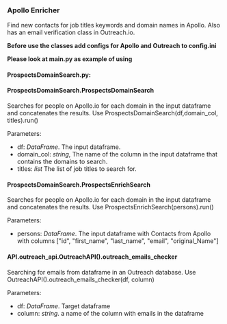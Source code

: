 ### Apollo Enricher
Find new contacts for job titles keywords and domain names in Apollo. Also has an email verification class in Outreach.io.

**Before use the classes add configs for Apollo and Outreach to config.ini**

**Please look at main.py as example of using**

#### ProspectsDomainSearch.py:

#### ProspectsDomainSearch.ProspectsDomainSearch
Searches for people on Apollo.io for each domain in the input dataframe and concatenates the results. Use ProspectsDomainSearch(df,domain_col, titles).run()

Parameters:
- df: _DataFrame_. The input dataframe.
- domain_col: _string_, The name of the column in the input dataframe that contains the domains to search.
- titles: _list_ The list of job titles to search for.

#### ProspectsDomainSearch.ProspectsEnrichSearch
Searches for people on Apollo.io for each domain in the input dataframe and concatenates the results. Use ProspectsEnrichSearch(persons).run()

Parameters:
- persons: _DataFrame_. The input dataframe with Contacts from Apollo with columns ["id", "first_name", "last_name", "email", "original_Name"]

#### API.outreach_api.OutreachAPI().outreach_emails_checker
Searching for emails from dataframe in an Outreach database. Use OutreachAPI().outreach_emails_checker(df, column)

Parameters:
- df: _DataFrame_. Target dataframe
- column: _string_. a name of the column with emails in the dataframe

